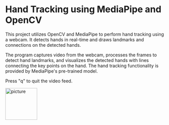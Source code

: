 <h1>Hand Tracking using MediaPipe and OpenCV</h1>

<p>This project utilizes OpenCV and MediaPipe to perform hand tracking using a webcam. It detects hands in real-time and draws landmarks and connections on the detected hands.</p>

<p>The program captures video from the webcam, processes the frames to detect hand landmarks, and visualizes the detected hands with lines connecting the key points on the hand. The hand tracking functionality is provided by MediaPipe's pre-trained model.</p>

<p>Press "q" to quit the video feed.</p>
<img src="https://github.com/user-attachments/assets/d828a085-c2cb-47ee-a728-6bfb4b52c525" alt="picture" width="100px" height="100px">
